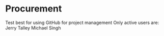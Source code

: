 Procurement
===========
Test best for using GitHub for project management
Only active users are:
Jerry Talley
Michael Singh

